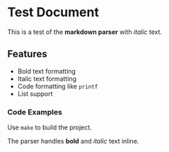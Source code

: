 # Test Document

This is a test of the **markdown parser** with *italic* text.

## Features

- Bold text formatting
- Italic text formatting  
- Code formatting like `printf`
- List support

### Code Examples

Use `make` to build the project.

The parser handles **bold** and *italic* text inline.
